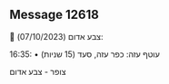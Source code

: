 ## Message 12618

🔴 צבע אדום (07/10/2023):

16:35:
• עוטף עזה: כפר עזה, סעד (15 שניות)

צופר - צבע אדום

